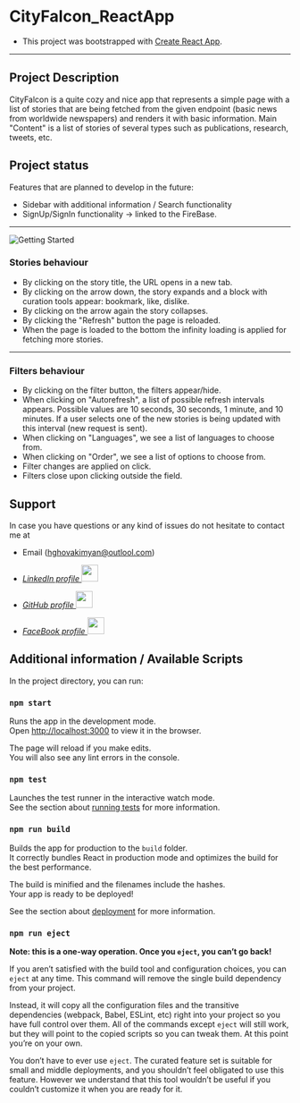 # CityFalcon_ReactApp

- This project was bootstrapped with [Create React App](https://github.com/facebook/create-react-app).

---

## Project Description

CityFalcon is a quite cozy and nice app that represents a simple page with a list of stories that are being fetched from the given endpoint (basic news from worldwide newspapers) and renders it with basic information. Main "Content" is a list of stories of several types such as publications, research, tweets, etc. 

## Project status

Features that are planned to develop in the future:

- Sidebar with additional information / Search functionality 
- SignUp/SignIn functionality -> linked to the FireBase.

---

![Getting Started](./src/media/Demo_photo.png)


### Stories behaviour
- By clicking on the story title, the URL opens in a new tab.
- By clicking on the arrow down, the story expands and a block with curation tools appear: bookmark, like, dislike.
- By clicking on the arrow again the story collapses.
- By clicking the "Refresh" button the page is reloaded.
- When the page is loaded to the bottom the infinity loading is applied for fetching more stories.

---

### Filters behaviour
- By clicking on the filter button, the filters appear/hide.
- When clicking on "Autorefresh", a list of possible refresh intervals appears. Possible values are 10 seconds, 30 seconds, 1 minute, and 10 minutes. If a user selects one of the new stories is being updated with this interval (new request is sent).
- When clicking on "Languages", we see a list of languages to choose from.
- When clicking on "Order", we see a list of options to choose from.
- Filter changes are applied on click.
- Filters close upon clicking outside the field.

## Support

In case you have questions or any kind of issues do not hesitate to contact me at

- Email (hghovakimyan@outlool.com)
- _[LinkedIn profile <img src="https://image.similarpng.com/very-thumbnail/2020/07/Linkedin-logo-vector-PNG.png" width=30px/>](https://www.linkedin.com/in/hayk-hovakimyan-b81600b2/)_
- _[GitHub profile <img src="https://pics.freeicons.io/uploads/icons/png/3345023101530077752-512.png" width=30px/>](https://github.com/MrHovakimyan)_

- _[FaceBook profile <img src="https://img.icons8.com/plasticine/2x/facebook-new.png" width=30px/> ](https://www.facebook.com/Mr.Hovakimyan/)_

## Additional information / Available Scripts

In the project directory, you can run:

### `npm start`

Runs the app in the development mode.\
Open [http://localhost:3000](http://localhost:3000) to view it in the browser.

The page will reload if you make edits.\
You will also see any lint errors in the console.

### `npm test`

Launches the test runner in the interactive watch mode.\
See the section about [running tests](https://facebook.github.io/create-react-app/docs/running-tests) for more information.

### `npm run build`

Builds the app for production to the `build` folder.\
It correctly bundles React in production mode and optimizes the build for the best performance.

The build is minified and the filenames include the hashes.\
Your app is ready to be deployed!

See the section about [deployment](https://facebook.github.io/create-react-app/docs/deployment) for more information.

### `npm run eject`

**Note: this is a one-way operation. Once you `eject`, you can’t go back!**

If you aren’t satisfied with the build tool and configuration choices, you can `eject` at any time. This command will remove the single build dependency from your project.

Instead, it will copy all the configuration files and the transitive dependencies (webpack, Babel, ESLint, etc) right into your project so you have full control over them. All of the commands except `eject` will still work, but they will point to the copied scripts so you can tweak them. At this point you’re on your own.

You don’t have to ever use `eject`. The curated feature set is suitable for small and middle deployments, and you shouldn’t feel obligated to use this feature. However we understand that this tool wouldn’t be useful if you couldn’t customize it when you are ready for it.
